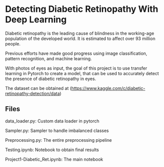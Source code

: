 # Detecting Diabetic Retinopathy With Deep Learning

Diabetic retinopathy is the leading cause of blindness in the working-age population of the developed world. It is estimated to affect over 93 million people.

Previous efforts have made good progress using image classification, pattern recognition, and machine learning. 

With photos of eyes as input, the goal of this project is to use transfer learning in Pytorch to create a model, that can be used to accurately detect the presence of diabetic retinopathy in eyes.

The dataset can be obtained at (https://www.kaggle.com/c/diabetic-retinopathy-detection/data)

## Files

data_loader.py: Custom data loader in pytorch

Sampler.py: Sampler to handle imbalanced classes

Preprocessing.py: The entire preprocessing pipeline

Testing.ipynb: Notebook to obtain final results

Project1-Diabetic_Ret.ipynb: The main notebook


